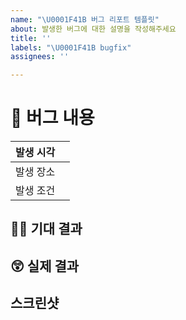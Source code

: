 ```yaml
---
name: "\U0001F41B 버그 리포트 템플릿"
about: 발생한 버그에 대한 설명을 작성해주세요
title: ''
labels: "\U0001F41B bugfix"
assignees: ''

---
```


# 🐛 버그 내용

| 발생 시각 |  |
| --- | --- |
| 발생 장소 |  |
| 발생 조건 |  |

## 🙏🏻 기대 결과

## 😲 실제 결과

## 스크린샷
